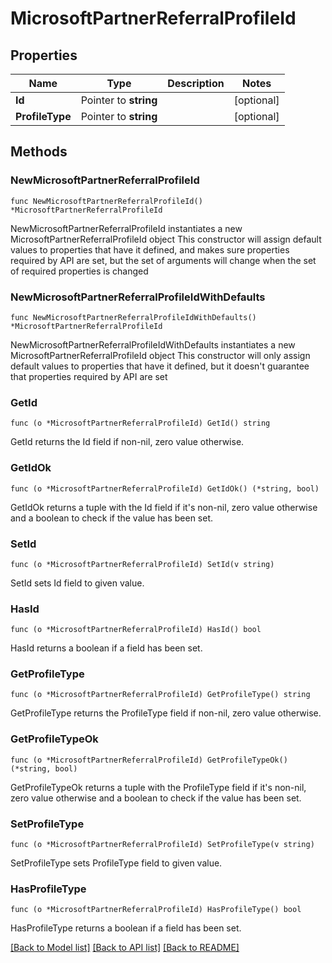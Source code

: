 # MicrosoftPartnerReferralProfileId

## Properties

Name | Type | Description | Notes
------------ | ------------- | ------------- | -------------
**Id** | Pointer to **string** |  | [optional] 
**ProfileType** | Pointer to **string** |  | [optional] 

## Methods

### NewMicrosoftPartnerReferralProfileId

`func NewMicrosoftPartnerReferralProfileId() *MicrosoftPartnerReferralProfileId`

NewMicrosoftPartnerReferralProfileId instantiates a new MicrosoftPartnerReferralProfileId object
This constructor will assign default values to properties that have it defined,
and makes sure properties required by API are set, but the set of arguments
will change when the set of required properties is changed

### NewMicrosoftPartnerReferralProfileIdWithDefaults

`func NewMicrosoftPartnerReferralProfileIdWithDefaults() *MicrosoftPartnerReferralProfileId`

NewMicrosoftPartnerReferralProfileIdWithDefaults instantiates a new MicrosoftPartnerReferralProfileId object
This constructor will only assign default values to properties that have it defined,
but it doesn't guarantee that properties required by API are set

### GetId

`func (o *MicrosoftPartnerReferralProfileId) GetId() string`

GetId returns the Id field if non-nil, zero value otherwise.

### GetIdOk

`func (o *MicrosoftPartnerReferralProfileId) GetIdOk() (*string, bool)`

GetIdOk returns a tuple with the Id field if it's non-nil, zero value otherwise
and a boolean to check if the value has been set.

### SetId

`func (o *MicrosoftPartnerReferralProfileId) SetId(v string)`

SetId sets Id field to given value.

### HasId

`func (o *MicrosoftPartnerReferralProfileId) HasId() bool`

HasId returns a boolean if a field has been set.

### GetProfileType

`func (o *MicrosoftPartnerReferralProfileId) GetProfileType() string`

GetProfileType returns the ProfileType field if non-nil, zero value otherwise.

### GetProfileTypeOk

`func (o *MicrosoftPartnerReferralProfileId) GetProfileTypeOk() (*string, bool)`

GetProfileTypeOk returns a tuple with the ProfileType field if it's non-nil, zero value otherwise
and a boolean to check if the value has been set.

### SetProfileType

`func (o *MicrosoftPartnerReferralProfileId) SetProfileType(v string)`

SetProfileType sets ProfileType field to given value.

### HasProfileType

`func (o *MicrosoftPartnerReferralProfileId) HasProfileType() bool`

HasProfileType returns a boolean if a field has been set.


[[Back to Model list]](../README.md#documentation-for-models) [[Back to API list]](../README.md#documentation-for-api-endpoints) [[Back to README]](../README.md)



